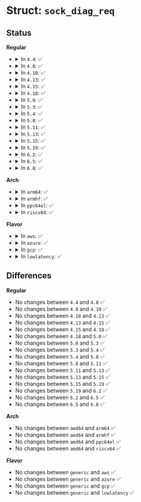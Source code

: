 # Struct: <code>sock_diag_req</code>

## Status
<b>Regular</b>
<ul>
<li>
<details>
<summary>In <code>4.4</code>: ✅</summary>

```c
struct sock_diag_req {
    __u8 sdiag_family;
    __u8 sdiag_protocol;
};
```
</details>
</li>
<li>
<details>
<summary>In <code>4.8</code>: ✅</summary>

```c
struct sock_diag_req {
    __u8 sdiag_family;
    __u8 sdiag_protocol;
};
```
</details>
</li>
<li>
<details>
<summary>In <code>4.10</code>: ✅</summary>

```c
struct sock_diag_req {
    __u8 sdiag_family;
    __u8 sdiag_protocol;
};
```
</details>
</li>
<li>
<details>
<summary>In <code>4.13</code>: ✅</summary>

```c
struct sock_diag_req {
    __u8 sdiag_family;
    __u8 sdiag_protocol;
};
```
</details>
</li>
<li>
<details>
<summary>In <code>4.15</code>: ✅</summary>

```c
struct sock_diag_req {
    __u8 sdiag_family;
    __u8 sdiag_protocol;
};
```
</details>
</li>
<li>
<details>
<summary>In <code>4.18</code>: ✅</summary>

```c
struct sock_diag_req {
    __u8 sdiag_family;
    __u8 sdiag_protocol;
};
```
</details>
</li>
<li>
<details>
<summary>In <code>5.0</code>: ✅</summary>

```c
struct sock_diag_req {
    __u8 sdiag_family;
    __u8 sdiag_protocol;
};
```
</details>
</li>
<li>
<details>
<summary>In <code>5.3</code>: ✅</summary>

```c
struct sock_diag_req {
    __u8 sdiag_family;
    __u8 sdiag_protocol;
};
```
</details>
</li>
<li>
<details>
<summary>In <code>5.4</code>: ✅</summary>

```c
struct sock_diag_req {
    __u8 sdiag_family;
    __u8 sdiag_protocol;
};
```
</details>
</li>
<li>
<details>
<summary>In <code>5.8</code>: ✅</summary>

```c
struct sock_diag_req {
    __u8 sdiag_family;
    __u8 sdiag_protocol;
};
```
</details>
</li>
<li>
<details>
<summary>In <code>5.11</code>: ✅</summary>

```c
struct sock_diag_req {
    __u8 sdiag_family;
    __u8 sdiag_protocol;
};
```
</details>
</li>
<li>
<details>
<summary>In <code>5.13</code>: ✅</summary>

```c
struct sock_diag_req {
    __u8 sdiag_family;
    __u8 sdiag_protocol;
};
```
</details>
</li>
<li>
<details>
<summary>In <code>5.15</code>: ✅</summary>

```c
struct sock_diag_req {
    __u8 sdiag_family;
    __u8 sdiag_protocol;
};
```
</details>
</li>
<li>
<details>
<summary>In <code>5.19</code>: ✅</summary>

```c
struct sock_diag_req {
    __u8 sdiag_family;
    __u8 sdiag_protocol;
};
```
</details>
</li>
<li>
<details>
<summary>In <code>6.2</code>: ✅</summary>

```c
struct sock_diag_req {
    __u8 sdiag_family;
    __u8 sdiag_protocol;
};
```
</details>
</li>
<li>
<details>
<summary>In <code>6.5</code>: ✅</summary>

```c
struct sock_diag_req {
    __u8 sdiag_family;
    __u8 sdiag_protocol;
};
```
</details>
</li>
<li>
<details>
<summary>In <code>6.8</code>: ✅</summary>

```c
struct sock_diag_req {
    __u8 sdiag_family;
    __u8 sdiag_protocol;
};
```
</details>
</li>
</ul>
<b>Arch</b>
<ul>
<li>
<details>
<summary>In <code>arm64</code>: ✅</summary>

```c
struct sock_diag_req {
    __u8 sdiag_family;
    __u8 sdiag_protocol;
};
```
</details>
</li>
<li>
<details>
<summary>In <code>armhf</code>: ✅</summary>

```c
struct sock_diag_req {
    __u8 sdiag_family;
    __u8 sdiag_protocol;
};
```
</details>
</li>
<li>
<details>
<summary>In <code>ppc64el</code>: ✅</summary>

```c
struct sock_diag_req {
    __u8 sdiag_family;
    __u8 sdiag_protocol;
};
```
</details>
</li>
<li>
<details>
<summary>In <code>riscv64</code>: ✅</summary>

```c
struct sock_diag_req {
    __u8 sdiag_family;
    __u8 sdiag_protocol;
};
```
</details>
</li>
</ul>
<b>Flavor</b>
<ul>
<li>
<details>
<summary>In <code>aws</code>: ✅</summary>

```c
struct sock_diag_req {
    __u8 sdiag_family;
    __u8 sdiag_protocol;
};
```
</details>
</li>
<li>
<details>
<summary>In <code>azure</code>: ✅</summary>

```c
struct sock_diag_req {
    __u8 sdiag_family;
    __u8 sdiag_protocol;
};
```
</details>
</li>
<li>
<details>
<summary>In <code>gcp</code>: ✅</summary>

```c
struct sock_diag_req {
    __u8 sdiag_family;
    __u8 sdiag_protocol;
};
```
</details>
</li>
<li>
<details>
<summary>In <code>lowlatency</code>: ✅</summary>

```c
struct sock_diag_req {
    __u8 sdiag_family;
    __u8 sdiag_protocol;
};
```
</details>
</li>
</ul>

## Differences
<b>Regular</b>
<ul>
<li>
No changes between <code>4.4</code> and <code>4.8</code> ✅
</li>
<li>
No changes between <code>4.8</code> and <code>4.10</code> ✅
</li>
<li>
No changes between <code>4.10</code> and <code>4.13</code> ✅
</li>
<li>
No changes between <code>4.13</code> and <code>4.15</code> ✅
</li>
<li>
No changes between <code>4.15</code> and <code>4.18</code> ✅
</li>
<li>
No changes between <code>4.18</code> and <code>5.0</code> ✅
</li>
<li>
No changes between <code>5.0</code> and <code>5.3</code> ✅
</li>
<li>
No changes between <code>5.3</code> and <code>5.4</code> ✅
</li>
<li>
No changes between <code>5.4</code> and <code>5.8</code> ✅
</li>
<li>
No changes between <code>5.8</code> and <code>5.11</code> ✅
</li>
<li>
No changes between <code>5.11</code> and <code>5.13</code> ✅
</li>
<li>
No changes between <code>5.13</code> and <code>5.15</code> ✅
</li>
<li>
No changes between <code>5.15</code> and <code>5.19</code> ✅
</li>
<li>
No changes between <code>5.19</code> and <code>6.2</code> ✅
</li>
<li>
No changes between <code>6.2</code> and <code>6.5</code> ✅
</li>
<li>
No changes between <code>6.5</code> and <code>6.8</code> ✅
</li>
</ul>
<b>Arch</b>
<ul>
<li>
No changes between <code>amd64</code> and <code>arm64</code> ✅
</li>
<li>
No changes between <code>amd64</code> and <code>armhf</code> ✅
</li>
<li>
No changes between <code>amd64</code> and <code>ppc64el</code> ✅
</li>
<li>
No changes between <code>amd64</code> and <code>riscv64</code> ✅
</li>
</ul>
<b>Flavor</b>
<ul>
<li>
No changes between <code>generic</code> and <code>aws</code> ✅
</li>
<li>
No changes between <code>generic</code> and <code>azure</code> ✅
</li>
<li>
No changes between <code>generic</code> and <code>gcp</code> ✅
</li>
<li>
No changes between <code>generic</code> and <code>lowlatency</code> ✅
</li>
</ul>

